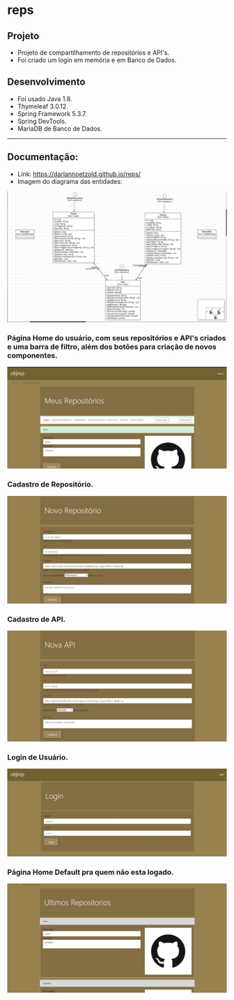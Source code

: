 # reps
 
## Projeto
* Projeto de compartilhamento de repositórios e API's.
* Foi criado um login em memória e em Banco de Dados.

## Desenvolvimento
* Foi usado Java 1.8.
* Thymeleaf 3.0.12.
* Spring Framework 5.3.7.
* Spring DevTools.
* MariaDB de Banco de Dados.

---

## Documentação:
* Link: https://darlannoetzold.github.io/reps/
* Imagem do diagrama das entidades:
<img src="https://github.com/DarlanNoetzold/reps/blob/main/reps06.jpg" />



### Página Home do usuário, com seus repositórios e API's criados e uma barra de filtro, além dos botões para criação de novos componentes.
<img src="https://github.com/DarlanNoetzold/reps/blob/main/reps01.jpg" />

### Cadastro de Repositório. 
<img src="https://github.com/DarlanNoetzold/reps/blob/main/reps02.jpg" />

### Cadastro de API.
<img src="https://github.com/DarlanNoetzold/reps/blob/main/reps03.jpg" />

### Login de Usuário.
<img src="https://github.com/DarlanNoetzold/reps/blob/main/reps04.jpg" />

### Página Home Default pra quem não esta logado.
<img src="https://github.com/DarlanNoetzold/reps/blob/main/reps05.jpg" />
